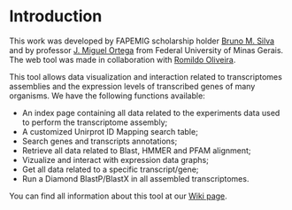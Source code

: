 # Introduction

This work was developed by FAPEMIG scholarship holder [Bruno M. Silva](http://lattes.cnpq.br/7610286860591449) and by professor [J. Miguel Ortega](https://orcid.org/0000-0002-8047-9191) from Federal University of Minas Gerais. The web tool was made in collaboration with [Romildo Oliveira](https://github.com/MildoDev).

This tool allows data visualization and interaction related to transcriptomes assemblies and the expression levels of transcribed genes of many organisms. We have the following functions available:

* An index page containing all data related to the experiments data used to perform the transcriptome assembly;
* A customized Unirprot ID Mapping search table;
* Search genes and transcripts annotations;
* Retrieve all data related to Blast, HMMER and PFAM alignment;
* Vizualize and interact with expression data graphs;
* Get all data related to a specific transcript/gene;
* Run a Diamond BlastP/BlastX in all assembled transcriptomes.

You can find all information about this tool at our [Wiki page](https://github.com/bm-silva/drafts/wiki).
